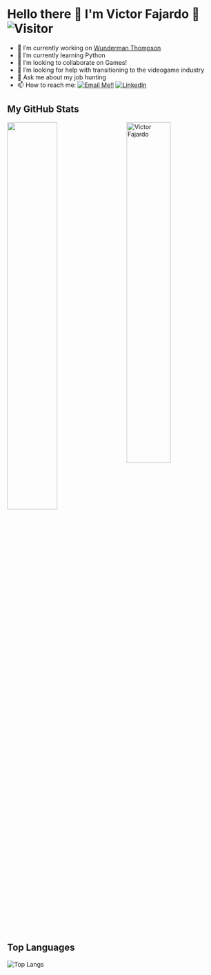 # Hello there 👋 I'm Victor Fajardo 🦁 ![Visitor](https://visitor-badge.laobi.icu/badge?page_id=VictorFajardo.repoName)

<!--
**VictorFajardo/VictorFajardo** is a ✨ _special_ ✨ repository because its `README.md` (this file) appears on your GitHub profile.

Here are some ideas to get you started:
-->

- 🔭 I’m currently working on [Wunderman Thompson](https://www.wundermanthompson.com/)
- 🌱 I’m currently learning Python
- 👯 I’m looking to collaborate on Games!
- 🤔 I’m looking for help with transitioning to the videogame industry
- 💬 Ask me about my job hunting
- 📫 How to reach me: <a href="mailto:fajardo.de.leon@gmail.com">![Email Me!!](https://img.shields.io/badge/Gmail-D14836?style=for-the-badge&logo=gmail&logoColor=white)</a> <a href="https://www.linkedin.com/in/victorfajardo/">![LinkedIn](https://img.shields.io/badge/LinkedIn-0077B5?style=for-the-badge&logo=linkedin&logoColor=white)</a>

## My GitHub Stats

 <img src="https://github-readme-stats.vercel.app/api?username=VictorFajardo&show_icons=true&theme=gotham" alt="Victor Fajardo" width="45%" align="right"/>
 <img  src="https://github-readme-streak-stats.herokuapp.com/?user=VictorFajardo&theme=dark" width="48%" >

## Top Languages
  
  ![Top Langs](https://github-readme-stats.vercel.app/api/top-langs/?username=VictorFajardo&layout=compact)
  
